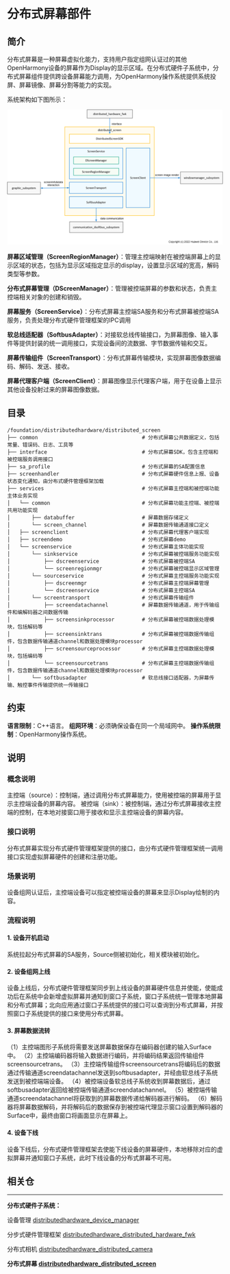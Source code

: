 # **分布式屏幕部件**

## **简介**

分布式屏幕是一种屏幕虚拟化能力，支持用户指定组网认证过的其他OpenHarmony设备的屏幕作为Display的显示区域。在分布式硬件子系统中，分布式屏幕组件提供跨设备屏幕能力调用，为OpenHarmony操作系统提供系统投屏、屏幕镜像、屏幕分割等能力的实现。

系统架构如下图所示：

![](figures/distributedscreen_arch.png)

**屏幕区域管理（ScreenRegionManager）**：管理主控端映射在被控端屏幕上的显示区域的状态，包括为显示区域指定显示的display，设置显示区域的宽高，解码类型等参数。

**分布式屏幕管理（DScreenManager）**：管理被控端屏幕的参数和状态，负责主控端相关对象的创建和销毁。

**屏幕服务（ScreenService）**：分布式屏幕主控端SA服务和分布式屏幕被控端SA服务，负责处理分布式硬件管理框架的IPC调用

**软总线适配器（SoftbusAdapter）**：对接软总线传输接口，为屏幕图像、输入事件等提供封装的统一调用接口，实现设备间的流数据、字节数据传输和交互。

**屏幕传输组件（ScreenTransport）**：分布式屏幕传输模块，实现屏幕图像数据编码、解码、发送、接收。

**屏幕代理客户端（ScreenClient）**：屏幕图像显示代理客户端，用于在设备上显示其他设备投射过来的屏幕图像数据。


## **目录**

```
/foundation/distributedhardware/distributed_screen
├── common                                  # 分布式屏幕公共数据定义，包括常量、错误码、日志、工具等
├── interface                               # 分布式屏幕SDK，包含主控端和被控端服务调用接口
├── sa_profile                              # 分布式屏幕的SA配置信息
├── screenhandler                           # 分布式屏幕硬件信息上报、设备状态变化通知，由分布式硬件管理框架加载
├── services                                # 分布式屏幕主控端和被控端功能主体业务实现
│   └── common                              # 分布式屏幕功能主控端、被控端共用功能实现
│       ├── databuffer                      # 屏幕数据存储定义
│       └── screen_channel                  # 屏幕数据传输通道接口定义
│   ├── screenclient                        # 分布式屏幕代理客户端实现
│   ├── screendemo                          # 分布式屏幕demo
│   └── screenservice                       # 分布式屏幕主体功能实现
│       └── sinkservice                     # 分布式屏幕被控端服务功能实现
│           ├── dscreenservice              # 分布式屏幕被控端SA
│           └── screenregionmgr             # 分布式屏幕被控端显示区域管理
│       └── sourceservice                   # 分布式屏幕主控端服务功能实现
│           ├── dscreenmgr                  # 分布式屏幕主控端屏幕管理
│           └── dscreenservice              # 分布式屏幕主控端SA
│       └── screentransport                 # 分布式屏幕传输组件
│           ├── screendatachannel           # 屏幕数据传输通道，用于传输组件和编解码器之间数据传输
│           ├── screensinkprocessor         # 分布式屏幕被控端数据处理模块，包括解码等
│           ├── screensinktrans             # 分布式屏幕被控端数据传输组件，包含数据传输通道channel和数据处理模块processor
│           ├── screensourceprocessor       # 分布式屏幕主控端数据处理模块，包括编码等
│           └── screensourcetrans           # 分布式屏幕主控端数据传输组件，包含数据传输通道channel和数据处理模块processor
│       └── softbusadapter                  # 软总线接口适配器，为屏幕传输、触控事件传输提供统一传输接口
```

## **约束**
**语言限制**：C++语言。
**组网环境**：必须确保设备在同一个局域网中。
**操作系统限制**：OpenHarmony操作系统。

## **说明**
### **概念说明**
主控端（source）：控制端，通过调用分布式屏幕能力，使用被控端的屏幕用于显示主控端设备的屏幕内容。
被控端（sink）：被控制端，通过分布式屏幕接收主控端的控制，在本地对接窗口用于接收和显示主控端设备的屏幕内容。

### **接口说明**
分布式屏幕实现分布式硬件管理框架提供的接口，由分布式硬件管理框架统一调用接口实现虚拟屏幕硬件的创建和注册功能。

### **场景说明**
设备组网认证后，主控端设备可以指定被控端设备的屏幕来显示Display绘制的内容。

### **流程说明**
#### **1. 设备开机启动**
系统拉起分布式屏幕的SA服务，Source侧被初始化，相关模块被初始化。

#### **2. 设备组网上线**
设备上线后，分布式硬件管理框架同步到上线设备的屏幕硬件信息并使能，使能成功后在系统中会新增虚拟屏幕并通知到窗口子系统，窗口子系统统一管理本地屏幕和分布式屏幕；北向应用通过窗口子系统提供的接口可以查询到分布式屏幕，并按照窗口子系统提供的接口来使用分布式屏幕。

#### **3. 屏幕数据流转**
（1）主控端图形子系统将需要发送屏幕数据保存在编码器创建的输入Surface中。
（2）主控端编码器将输入数据进行编码，并将编码结果返回传输组件screensourcetrans。
（3）主控端传输组件screensourcetrans将编码后的数据通过传输通道screendatachannel发送到softbusadapter，并经由软总线子系统发送到被控端端设备。
（4）被控端设备软总线子系统收到屏幕数据后，通过softbusadapter返回给被控端传输通道screendatachannel。
（5）被控端传输通道screendatachannel将获取到的屏幕数据传递给解码器进行解码。
（6）解码器将屏幕数据解码，并将解码后的数据保存到被控端代理显示窗口设置到解码器的Surface中，最终由窗口将画面显示在屏幕上。

#### **4. 设备下线**
设备下线后，分布式硬件管理框架去使能下线设备的屏幕硬件，本地移除对应的虚拟屏幕并通知窗口子系统，此时下线设备的分布式屏幕不可用。

## **相关仓**
****
**分布式硬件子系统：**

设备管理
[distributedhardware_device_manager](https://gitee.com/openharmony/distributedhardware_device_manager)

分步式硬件管理框架
[distributedhardware_distributed_hardware_fwk](https://gitee.com/openharmony/distributedhardware_distributed_hardware_fwk)

分布式相机
[distributedhardware_distributed_camera](https://gitee.com/openharmony/distributedhardware_distributed_camera)

**分布式屏幕
[distributedhardware_distributed_screen](https://gitee.com/openharmony/distributedhardware_distributed_screen)**
